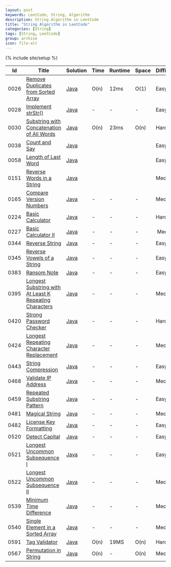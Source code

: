 ```yaml
---
layout: post
keywords: LeetCode, String, Algorithm
description: String Algorithm in LeetCode
title: "String Algorithm in LeetCode"
categories: [String]
tags: [String, LeetCode]
group: archive
icon: file-alt
---
```

{% include site/setup %}

|Id  | Title  | Solution   | Time | Runtime |  Space | Difficulty  | Catagory|
 ------------ | ------------ | ------------ | ------------ | ------------ | ------------ | ------------ | ------------
|0026|[Remove Duplicates from Sorted Array](https://leetcode.com/problems/remove-duplicates-from-sorted-array/) | [Java](https://algorithm.dun.so/leetcode-26/)  | O(n) |12ms| O(1)  |  Easy |String|
|0028|[Implement strStr()](https://leetcode.com/problems/implement-strstr) | [Java](https://algorithm.dun.so/leetcode-28/)  | -|-|-|  Easy |String|
|0030|[Substring with Concatenation of All Words](https://leetcode.com/problems/substring-with-concatenation-of-all-words) | [Java](https://algorithm.dun.so/leetcode-30/)  | O(n) |23ms| O(n)  |  Hard |String|
|0038|[Count and Say](https://leetcode.com/problems/count-and-say/) | [Java](https://algorithm.dun.so/leetcode-38/)  ||||  Easy |String|
|0058|[Length of Last Word](https://leetcode.com/problems/length-of-last-word) | [Java](https://algorithm.dun.so/leetcode-58/)  ||||  Easy |String|
|0151|[Reverse Words in a String](https://leetcode.com/problems/reverse-words-in-a-string/) | [Java](https://algorithm.dun.so/leetcode-151/)  ||||  Medium |String|
|0165|[Compare Version Numbers](https://leetcode.com/problems/compare-version-numbers) | [Java](https://algorithm.dun.so/leetcode-165/)  |-|-|-|  Medium |String|
|0224|[Basic Calculator](https://leetcode.com/problems/basic-calculator/) | [Java](https://algorithm.dun.so/leetcode-224/)  |-|-|-|  Hard |String|
|0227|[Basic Calculator II](https://leetcode.com/problems/basic-calculator-ii/)  | [Java](https://algorithm.dun.so/leetcode-227/)  |-|-|-|  Medium |String|
|0344|[Reverse String](https://leetcode.com/problems/reverse-string)  | [Java](https://algorithm.dun.so/leetcode-344/)  |-|-|-| Easy |String|
|0345|[Reverse Vowels of a String](https://leetcode.com/problems/reverse-vowels-of-a-string)  | [Java](https://algorithm.dun.so/leetcode-345/)  |-|-|-| Easy |String|
|0383|[Ransom Note](https://leetcode.com/problems/ransom-note/)  | [Java](https://algorithm.dun.so/leetcode-383/)  |-|-|-| Easy |String|
|0395|[Longest Substring with At Least K Repeating Characters](https://leetcode.com/problems/longest-substring-with-at-least-k-repeating-characters/)  | [Java](https://algorithm.dun.so/leetcode-395/)  |-|-|-| Medium |String|
|0420|[Strong Password Checker](https://leetcode.com/problems/strong-password-checker/)|[Java](https://algorithm.dun.so/leetcode-420/)|-|-|-|Hard |String|
|0424|[Longest Repeating Character Replacement](https://leetcode.com/problems/longest-repeating-character-replacement/)|[Java](https://algorithm.dun.so/leetcode-424/)|-|-|-|Medium |String|
|0443|[String Compression](https://leetcode.com/problems/string-compression/)|[Java](https://algorithm.dun.so/leetcode-443/)|-|-|-|Easy |String|
|0468|[Validate IP Address](https://leetcode.com/problems/validate-ip-address/)|[Java](https://algorithm.dun.so/leetcode-468/)|-|-|-|Medium |String|
|0459|[Repeated Substring Pattern](https://leetcode.com/problems/repeated-substring-pattern/)|[Java](https://algorithm.dun.so/leetcode-459/)|-|-|-|Easy |String|
|0481|[Magical String](https://leetcode.com/problems/magical-string/)|[Java](https://algorithm.dun.so/leetcode-481/)|-|-|-|Medium|String|
|0482|[License Key Formatting](https://leetcode.com/problems/license-key-formatting/)|[Java](https://algorithm.dun.so/leetcode-482/)|-|-|-|Easy|String|
|0520|[ Detect Capital](https://leetcode.com/problems/detect-capital/)|[Java](https://algorithm.dun.so/leetcode-520/)|-|-|-|Easy|String|
|0521|[Longest Uncommon Subsequence I](https://leetcode.com/problems/longest-uncommon-subsequence-i/)|[Java](https://algorithm.dun.so/leetcode-521/)|-|-|-|Easy|String|
|0522|[Longest Uncommon Subsequence II](https://leetcode.com/problems/longest-uncommon-subsequence-ii/)|[Java](https://algorithm.dun.so/leetcode-522/)|-|-|-|Medium|String|
|0539|[Minimum Time Difference](https://leetcode.com/problems/minimum-time-difference/)|[Java](https://algorithm.dun.so/leetcode-539/)|-|-|-|Medium|String|
|0540|[Single Element in a Sorted Array](https://leetcode.com/problems/single-element-in-a-sorted-array/)|[Java](https://algorithm.dun.so/leetcode-540/)|-|-|-|Medium|String|
|0591|[Tag Validator](https://leetcode.com/problems/tag-validator)| [Java](https://algorithm.dun.so/leetcode-591/)  | O(n) |19MS| O(n)  |  Hard |String|
|0567|[Permutation in String](https://leetcode.com/problems/permutation-in-string)| [Java](https://algorithm.dun.so/leetcode-567/)  | O(n) |-| O(n)  |  Medium |String|










